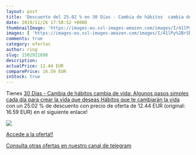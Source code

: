 ```yaml
---
layout: post
title: 'Descuento del 25.02 % en 30 Días - Cambia de hábitos  cambia de v'
date: 2019/11/26 17:50:52 +0000
thumbnailImage: 'https://images-eu.ssl-images-amazon.com/images/I/41lPy%2BrSNzL._SL200_.jpg'
images: [ 'https://images-eu.ssl-images-amazon.com/images/I/41lPy%2BrSNzL._SL200_.jpg' ]
comments: true
category: ofertas
author: ring
slug: 1502921898
description:
actualPrice: 12.44 EUR
comparePrice: 16.59 EUR
inStock: true
---
```


Tienes [30 Días - Cambia de hábitos  cambia de vida: Algunos pasos simples cada día para crear la vida que deseas  Hábitos que te cambiarán la vida ](https://www.amazon.com/dp/1502921898/?tag=redken08-20) con un 25.02 % de descuento con precio de oferta de 12.44 EUR (original: 16.59 EUR) en el siguiente enlace!

[![](https://images-eu.ssl-images-amazon.com/images/I/41lPy%2BrSNzL._SL200_.jpg)](https://www.amazon.com/dp/1502921898/?tag=redken08-20)

[Accede a la oferta!!](https://www.amazon.com/dp/1502921898/?tag=redken08-20)

[Consulta otras ofertas en nuestro canal de telegram](https://t.me/s/ofertas25)
